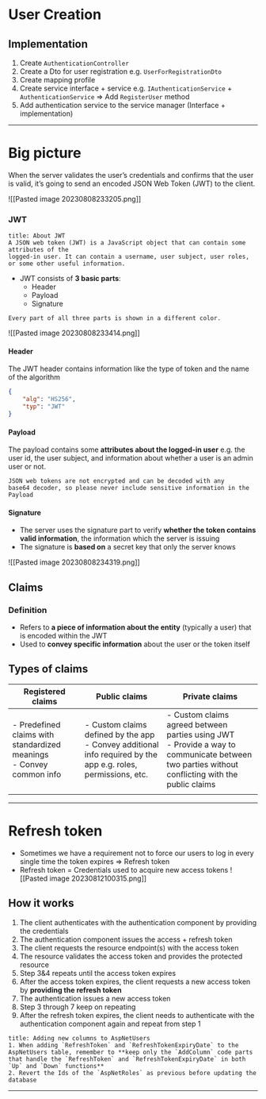 # User Creation
## Implementation
1. Create `AuthenticationController`
2. Create a Dto for user registration e.g. `UserForRegistrationDto`
3. Create mapping profile
4. Create service interface + service e.g. `IAuthenticationService` + `AuthenticationService` => Add `RegisterUser` method
5. Add authentication service to the service manager (Interface + implementation)

---
# Big picture

When the server validates the user’s credentials and confirms that the
user is valid, it’s going to send an encoded JSON Web Token (JWT) to the client.

![[Pasted image 20230808233205.png]]

### JWT

```ad-info
title: About JWT
A JSON web token (JWT) is a JavaScript object that can contain some attributes of the
logged-in user. It can contain a username, user subject, user roles, or some other useful information.

```

- JWT consists of **3 basic parts**:
	- Header
	- Payload
	- Signature

```ad-note
Every part of all three parts is shown in a different color. 

```

![[Pasted image 20230808233414.png]]


#### Header
The JWT header contains information like the type of token and the name of the
algorithm
```json
{
	"alg": "HS256",
	"typ": "JWT"
}
```

#### Payload

The payload contains some **attributes about the logged-in user**  e.g. the user id, the user subject, and information about whether a user is an admin user or not.

```ad-warning
JSON web tokens are not encrypted and can be decoded with any
base64 decoder, so please never include sensitive information in the
Payload

```

#### Signature
- The server uses the signature part to verify **whether the token contains valid information**, the information which the server is issuing
- The signature is **based on** a secret key that only the server knows

![[Pasted image 20230808234319.png]]


## Claims
### Definition
- Refers to **a piece of information about the entity** (typically a user) that is encoded within the JWT
- Used to **convey specific information** about the user or the token itself
## Types of claims

| Registered claims                                                         | Public claims                                                                                                       | Private claims                                                                                                                                       |
| ------------------------------------------------------------------------- | ------------------------------------------------------------------------------------------------------------------- | ---------------------------------------------------------------------------------------------------------------------------------------------------- |
| - Predefined claims with standardized meanings </br> - Convey common info | - Custom claims defined by the app </br> - Convey additional info required by the app e.g. roles, permissions, etc. | - Custom claims agreed between parties using JWT </br> - Provide a way to communicate between two parties without conflicting with the public claims |
|                                                                           |                                                                                                                     |                                                                                                                                                      |


---
# Refresh token
- Sometimes we have a requirement not to force our users to log in every single time the token expires => Refresh token
- Refresh token = Credentials used to acquire new access tokens
![[Pasted image 20230812100315.png]]


## How it works
1. The client authenticates with the authentication component by providing the credentials
2. The authentication component issues the access + refresh token
3. The client requests the resource endpoint(s) with the access token
4. The resource validates the access token and provides the protected resource
5. Step 3&4 repeats until the access token expires
6. After the access token expires, the client requests a new access token by **providing the refresh token**
7. The authentication issues a new access token
8. Step 3 through 7 keep on repeating
9. After the refresh token expires, the client needs to authenticate with the authentication component again and repeat from step 1

```ad-warning
title: Adding new columns to AspNetUsers
1. When adding `RefreshToken` and `RefreshTokenExpiryDate` to the AspNetUsers table, remember to **keep only the `AddColumn` code parts that handle the `RefreshToken` and `RefreshTokenExpiryDate` in both `Up` and `Down` functions**
2. Revert the Ids of the `AspNetRoles` as previous before updating the database

```


--- 
